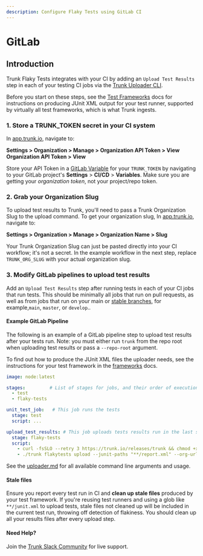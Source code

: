 ```yaml
---
description: Configure Flaky Tests using GitLab CI
---
```


# GitLab

## Introduction

Trunk Flaky Tests integrates with your CI by adding an `Upload Test Results` step in each of your testing CI jobs via the [Trunk Uploader CLI](../../uploader.md).

Before you start on these steps, see the [Test Frameworks](../frameworks/) docs for instructions on producing JUnit XML output for your test runner, supported by virtually all test frameworks, which is what Trunk ingests.

### 1. Store a TRUNK\_TOKEN secret in your CI system

In [app.trunk.io](https://app.trunk.io/login/?intent=flaky+tests), navigate to:

**Settings > Organization > Manage > Organization API Token > View Organization API Token > View**

Store your API Token in a [GitLab Variable](https://docs.gitlab.com/ee/ci/variables/index.html#for-a-project) for your `TRUNK_TOKEN` by navigating to your GitLab project's **Settings** > **CI/CD** > **Variables**. Make sure you are getting your _organization token_, not your project/repo token.

### 2. Grab your Organization Slug

To upload test results to Trunk, you'll need to pass a Trunk Organization Slug to the upload command. To get your organization slug, In [app.trunk.io](https://app.trunk.io/login/?intent=flaky+tests), navigate to:

**Settings > Organization > Manage > Organization Name > Slug**

Your Trunk Organization Slug can just be pasted directly into your CI workflow; it's not a secret. In the example workflow in the next step, replace `TRUNK_ORG_SLUG` with your actual organization slug.

### 3. Modify GitLab pipelines to upload test results

Add an `Upload Test Results` step after running tests in each of your CI jobs that run tests. This should be minimally all jobs that run on pull requests, as well as from jobs that run on your main or [stable branches](../../detection.md#stable-branches), for example,`main`, `master`, or `develop`..

#### Example GitLab Pipeline

The following is an example of a GitLab pipeline step to upload test results after your tests run. Note: you must either run `trunk` from the repo root when uploading test results or pass a `--repo-root` argument.

To find out how to produce the JUnit XML files the uploader needs, see the instructions for your test framework in the [frameworks](../frameworks/ "mention") docs.

```yaml
image: node:latest

stages:         # List of stages for jobs, and their order of execution
  - test
  - flaky-tests

unit_test_job:   # This job runs the tests
  stage: test    
  script: ...

upload_test_results: # This job uploads tests results run in the last stage to Trunk.io
  stage: flaky-tests
  script:
    - curl -fsSLO --retry 3 https://trunk.io/releases/trunk && chmod +x ./trunk
    - ./trunk flakytests upload --junit-paths "**/report.xml" --org-url-slug <TRUNK_ORG_SLUG> --token $TRUNK_TOKEN
```

See the [uploader.md](../../uploader.md "mention") for all available command line arguments and usage.

#### Stale files

Ensure you report every test run in CI and **clean up stale files** produced by your test framework. If you're reusing test runners and using a glob like `**/junit.xml` to upload tests, stale files not cleaned up will be included in the current test run, throwing off detection of flakiness. You should clean up all your results files after every upload step.

#### Need Help?

Join the [Trunk Slack Community](https://slack.trunk.io) for live support.
